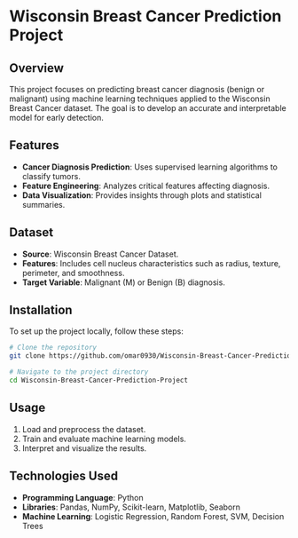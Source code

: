# Wisconsin Breast Cancer Prediction Project

## Overview
This project focuses on predicting breast cancer diagnosis (benign or malignant) using machine learning techniques applied to the Wisconsin Breast Cancer dataset. The goal is to develop an accurate and interpretable model for early detection.

## Features
- **Cancer Diagnosis Prediction**: Uses supervised learning algorithms to classify tumors.
- **Feature Engineering**: Analyzes critical features affecting diagnosis.
- **Data Visualization**: Provides insights through plots and statistical summaries.

## Dataset
- **Source**: Wisconsin Breast Cancer Dataset.
- **Features**: Includes cell nucleus characteristics such as radius, texture, perimeter, and smoothness.
- **Target Variable**: Malignant (M) or Benign (B) diagnosis.

## Installation
To set up the project locally, follow these steps:

```bash
# Clone the repository
git clone https://github.com/omar0930/Wisconsin-Breast-Cancer-Prediction-Project.git

# Navigate to the project directory
cd Wisconsin-Breast-Cancer-Prediction-Project
```

## Usage
1. Load and preprocess the dataset.
2. Train and evaluate machine learning models.
3. Interpret and visualize the results.


## Technologies Used
- **Programming Language**: Python
- **Libraries**: Pandas, NumPy, Scikit-learn, Matplotlib, Seaborn
- **Machine Learning**: Logistic Regression, Random Forest, SVM, Decision Trees



